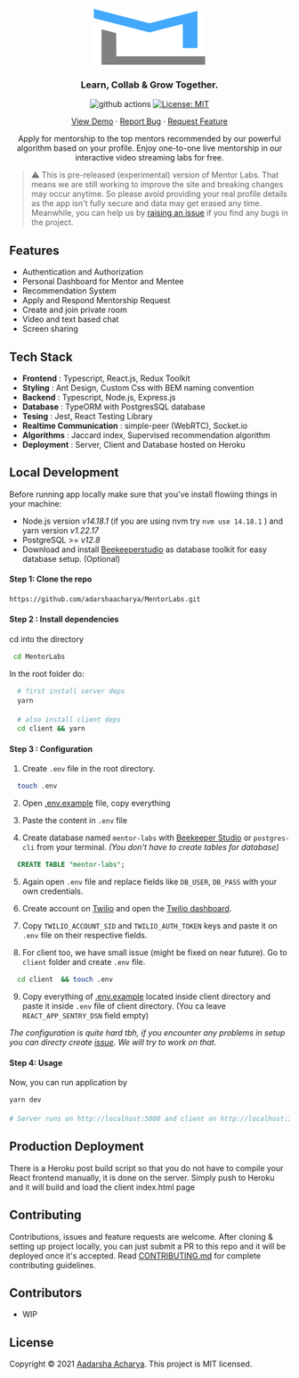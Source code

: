 <p align="center">
<a href="https://mentorlabs.herokuapp.com/">
<img src="media/logo.svg"  alt="logo" height="100px" width="200"/>
</a>

<h3 align="center">Learn, Collab & Grow Together.</h3>
</p>

<p align="center">
<img src="https://img.shields.io/github/workflow/status/adarshaacharya/MentorLabs/build" alt="github actions" />

<a href="https://github.com/adarshaacharya/MentorLabs/blob/master/LICENSE" target="_blank">
<img alt="License: MIT" src="https://img.shields.io/github/license/adarshaacharya/MentorLabs" />
</a>
</p>

<p align="center">
<a href="https://mentorlabs.herokuapp.com">View Demo</a>
·
<a href="https://github.com/adarshaacharya/MentorLabs/issues">Report Bug</a>
·
<a href="https://github.com/adarshaacharya/MentorLabs/issues">Request Feature</a>
</p>

<p align="center">
Apply for mentorship to the top mentors recommended by our powerful algorithm based on your profile. Enjoy one-to-one live mentorship in our interactive video streaming labs for free. 
</p>

> ⚠️ This is pre-released (experimental) version of Mentor Labs. That means we are still working to improve the site and breaking changes may occur anytime. So please avoid providing your real profile details as the app isn't fully secure and data may get erased any time. Meanwhile, you can help us by [raising an issue](https://github.com/adarshaacharya/MentorLabs/issues/new/choose) if you find any bugs in the project. 


## Features

- Authentication and Authorization
- Personal Dashboard for Mentor and Mentee
- Recommendation System
- Apply and Respond Mentorship Request
- Create and join private room
- Video and text based chat
- Screen sharing

## Tech Stack

- **Frontend** : Typescript, React.js, Redux Toolkit
- **Styling** : Ant Design, Custom Css with BEM naming convention
- **Backend** : Typescript, Node.js, Express.js
- **Database** : TypeORM with PostgresSQL database
- **Tesing** : Jest, React Testing Library
- **Realtime Communication** : simple-peer (WebRTC), Socket.io
- **Algorithms** : Jaccard index, Supervised recommendation algorithm
- **Deployment** : Server, Client and Database hosted on Heroku

## Local Development

Before running app locally make sure that you've install flowiing things in your machine:

- Node.js version _v14.18.1_ (if you are using nvm try `nvm use 14.18.1` ) and yarn version _v1.22.17_
- PostgreSQL >= _v12.8_
- Download and install [Beekeeperstudio](https://www.beekeeperstudio.io/) as database toolkit for easy database setup. (Optional)

#### Step 1: Clone the repo

```sh
https://github.com/adarshaacharya/MentorLabs.git
```

#### Step 2 : Install dependencies

cd into the directory

```sh
 cd MentorLabs
```

In the root folder do:

```sh
  # first install server deps
  yarn

  # also install client deps
  cd client && yarn
```

#### Step 3 : Configuration

1.  Create `.env` file in the root directory.

```sh
  touch .env
```

2. Open [.env.example](./.env.example) file, copy everything

3. Paste the content in `.env` file

4. Create database named `mentor-labs` with [Beekeeper Studio](https://www.beekeeperstudio.io/) or `postgres-cli` from your terminal. _(You don't have to create tables for database)_

```sql
  CREATE TABLE "mentor-labs";
```

5. Again open `.env` file and replace fields like `DB_USER`, `DB_PASS` with your own credentials.

6. Create account on [Twilio](https://twilio.com/) and open the [Twilio dashboard](https://console.twilio.com/?frameUrl=/console).

7. Copy `TWILIO_ACCOUNT_SID` and `TWILIO_AUTH_TOKEN` keys and paste it on `.env` file on their respective fields.

8. For client too, we have small issue (might be fixed on near future). Go to `client` folder and create `.env` file.

```sh
  cd client  && touch .env
```

9. Copy everything of [.env.example](./client/.env.example) located inside client directory and paste it inside `.env` file of client directory. (You ca leave `REACT_APP_SENTRY_DSN` field empty)

_The configuration is quite hard tbh, if you encounter any problems in setup you can directy create [issue](github.com/adarshaacharya/MentorLabs/issues). We will try to work on that._

#### Step 4: Usage

Now, you can run application by

```sh
yarn dev

# Server runs on http://localhost:5000 and client on http://localhost:3000

```

## Production Deployment

There is a Heroku post build script so that you do not have to compile your React frontend manually, it is done on the server. Simply push to Heroku and it will build and load the client index.html page

## Contributing

Contributions, issues and feature requests are welcome. After cloning & setting up project locally, you can just submit a PR to this repo and it will be deployed once it's accepted.
Read [CONTRIBUTING.md](https://github.com/adarshaacharya/MentorLabs/blob/master/CONTRIBUTING.md) for complete contributing guidelines.

## Contributors

- WIP

## License

Copyright © 2021 [Aadarsha Acharya](https://adarshaacharya.com.np).
This project is MIT licensed.
